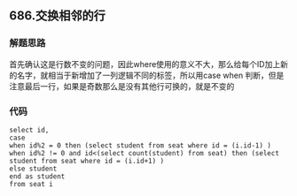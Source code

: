 ## 686.交换相邻的行
### 解题思路
首先确认这是行数不变的问题，因此where使用的意义不大，那么给每个ID加上新的名字，就相当于新增加了一列逻辑不同的标签，所以用case when
判断，但是注意最后一行，如果是奇数那么是没有其他行可换的，就是不变的
### 代码
    select id,
    case 
    when id%2 = 0 then (select student from seat where id = (i.id-1) )  
    when id%2 != 0 and id<(select count(student) from seat) then (select student from seat where id = (i.id+1) )  
    else student
    end as student
    from seat i


  
